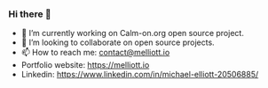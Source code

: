 ### Hi there 👋

<!--
**melliottgithub/melliottgithub** is a ✨ _special_ ✨ repository because its `README.md` (this file) appears on your GitHub profile.

Here are some ideas to get you started:
-->

- 🔭 I’m currently working on Calm-on.org open source project.
- 👯 I’m looking to collaborate on open source projects.
- 📫 How to reach me: contact@melliott.io
- Portfolio website: https://melliott.io
- Linkedin: https://www.linkedin.com/in/michael-elliott-20506885/
